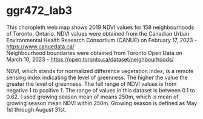 # ggr472_lab3
 
This choropleth web map shows 2019 NDVI values for 158 neighbourhoods of Toronto, Ontario. 
NDVI values were obtained from the Canadian Urban Environmental Health Research Consortium (CANUE) on February 17, 2023  - https://www.canuedata.ca/  
Neighbourhood boundaries were obtained from Toronto Open Data on March 10, 2023 - https://open.toronto.ca/dataset/neighbourhoods/ 

NDVI, which stands for normalized difference vegetation index, is a remote sensing index indicating the level of greenness. The higher the value the greater the level of greenness. The full range of NDVI values is from negative 1 to positive 1. The range of values in this dataset is between 0.1 to 0.62. I used growing season mean of means 250m, which is mean of growing season mean NDVI within 250m. Growing season is defined as May 1st through August 31st. 

